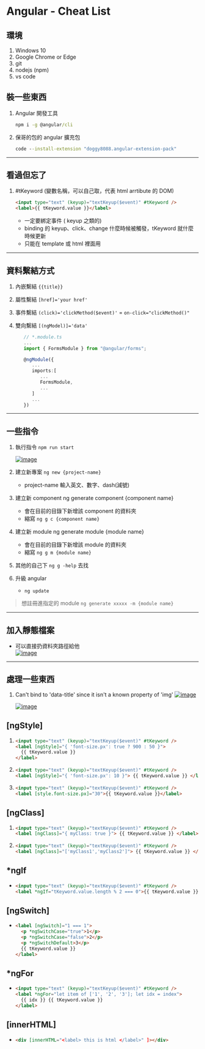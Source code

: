 # Angular - Cheat List

## 環境

1. Windows 10
1. Google Chrome or Edge
1. git
1. nodejs (npm)
1. vs code

## 裝一些東西

1. Angular 開發工具

   ```cmd
   npm i -g @angular/cli
   ```

2. 保哥的包的 angular 擴充包

   ```cmd
   code --install-extension "doggy8088.angular-extension-pack"
   ```

---

## 看過但忘了

1. #tKeyword (變數名稱，可以自己取，代表 html arrtibute 的 DOM)

   ```html
   <input type="text" (keyup)="textKeyup($event)" #tKeyword />
   <label>{{ tKeyword.value }}</label>
   ```

   - 一定要綁定事件 ( keyup 之類的)
   - binding 的 keyup、click、change 什麼時候被觸發，tKeyword 就什麼時候更新
   - 只能在 template 或 html 裡面用

---

## 資料繫結方式

1. 內嵌繫結 `{{title}}`
1. 屬性繫結 `[href]='your href'`
1. 事件繫結 `(click)='clickMethod($event)'` = `on-click="clickMethod()"`
1. 雙向繫結 `[(ngModel)]='data'`

   ```ts
      // *.module.ts
      ...
      import { FormsModule } from "@angular/forms";

      @ngModule({
         ...
         imports:[
            ...
            FormsModule,
            ...
         ]
         ...
      })
   ```

---

## 一些指令

1. 執行指令 `npm run start`

   [![image](https://user-images.githubusercontent.com/37999690/125931164-20092dba-7945-4c0d-9979-f59049245319.png "image")](https://user-images.githubusercontent.com/37999690/125931164-20092dba-7945-4c0d-9979-f59049245319.png)

2. 建立新專案 `ng new {project-name}`
   - project-name 輸入英文、數字、dash(減號)
3. 建立新 component ng generate component {component name}
   - 會在目前的目錄下新增該 component 的資料夾
   - 縮寫 `ng g c {component name}`
4. 建立新 module ng generate module {module name}
   - 會在目前的目錄下新增該 module 的資料夾
   - 縮寫 `ng g m {module name}`
5. 其他的自己下 `ng g -help` 去找
6. 升級 angular
   - `ng update`

> 想註冊進指定的 module `ng generate xxxxx -m {module name}`

---

## 加入靜態檔案

- 可以直接扔資料夾路徑給他  
   [![image](https://user-images.githubusercontent.com/37999690/125929605-a73dccf8-3acf-4aa2-ae39-7a75c81739e1.png "image")](https://user-images.githubusercontent.com/37999690/125929605-a73dccf8-3acf-4aa2-ae39-7a75c81739e1.png)

---

## 處理一些東西

1. Can't bind to 'data-title' since it isn't a known property of 'img'
   [![image](https://user-images.githubusercontent.com/37999690/125964504-4c129bd5-db05-41a7-b3b5-73403a1c93e9.png "image")](https://user-images.githubusercontent.com/37999690/125964504-4c129bd5-db05-41a7-b3b5-73403a1c93e9.png)

   [![image](https://user-images.githubusercontent.com/37999690/125964733-6de25fe3-6f0a-489d-92b6-789fa7ca084a.png "image")](https://user-images.githubusercontent.com/37999690/125964733-6de25fe3-6f0a-489d-92b6-789fa7ca084a.png)

## [ngStyle]

1. ```html
   <input type="text" (keyup)="textKeyup($event)" #tKeyword />
   <label [ngStyle]="{ 'font-size.px': true ? 900 : 50 }">
     {{ tKeyword.value }}
   </label>
   ```

1. ```html
   <input type="text" (keyup)="textKeyup($event)" #tKeyword />
   <label [ngStyle]="{ 'font-size.px': 10 }"> {{ tKeyword.value }} </label>
   ```

1. ```html
   <input type="text" (keyup)="textKeyup($event)" #tKeyword />
   <label [style.font-size.px]="30">{{ tKeyword.value }}</label>
   ```

## [ngClass]

1. ```html
   <input type="text" (keyup)="textKeyup($event)" #tKeyword />
   <label [ngClass]="{ myClass: true }"> {{ tKeyword.value }} </label>
   ```

1. ```html
   <input type="text" (keyup)="textKeyup($event)" #tKeyword />
   <label [ngClass]="['myClass1','myClass2']"> {{ tKeyword.value }} </label>
   ```

## \*ngIf

- ```html
  <input type="text" (keyup)="textKeyup($event)" #tKeyword />
  <label *ngIf="tKeyword.value.length % 2 === 0">{{ tKeyword.value }}</label>
  ```

## [ngSwitch]

- ```html
  <label [ngSwitch]="1 === 1">
    <p *ngSwitchCase="true">1</p>
    <p *ngSwitchCase="false">2</p>
    <p *ngSwitchDefault>3</p>
    {{ tKeyword.value }}
  </label>
  ```

## \*ngFor

- ```html
  <input type="text" (keyup)="textKeyup($event)" #tKeyword />
  <label *ngFor="let item of ['1', '2', '3']; let idx = index">
    {{ idx }} {{ tKeyword.value }}
  </label>
  ```

## [innerHTML]

- ```html
  <div [innerHTML="<label> this is html </label>" ]></div>
  ```
